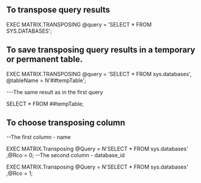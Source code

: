 
## To transpose query results
EXEC MATRIX.TRANSPOSING
     @query = 'SELECT * FROM SYS.DATABASES';

## To save transposing query results in a temporary or permanent table.
EXEC MATRIX.TRANSPOSING
     @query = 'SELECT * FROM sys.databases',
     @tableName = N'##tempTable';
     
---The same result as in the first query

SELECT *
FROM ##tempTable;

## To choose transposing column
--The first column - name

EXEC MATRIX.Transposing @Query = N'SELECT * FROM sys.databases'
				   ,@Rco = 0;
--The second column - database_id

EXEC MATRIX.Transposing @Query = N'SELECT * FROM sys.databases'
				   ,@Rco = 1;


